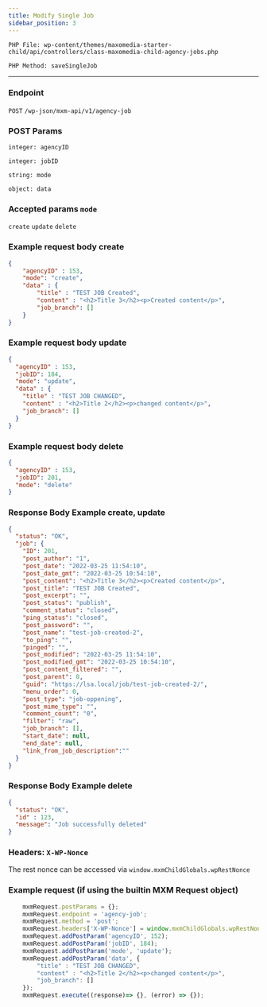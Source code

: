 ```yaml
---
title: Modify Single Job
sidebar_position: 3
---
```


`PHP File: wp-content/themes/maxomedia-starter-child/api/controllers/class-maxomedia-child-agency-jobs.php`

`PHP Method: saveSingleJob`

---
### Endpoint

`POST` `/wp-json/mxm-api/v1/agency-job`

### POST Params

`integer: agencyID`

`integer: jobID`

`string: mode`

`object: data`

### Accepted params `mode`

`create`
`update`
`delete`

### Example request body create

```json
{
    "agencyID" : 153,
    "mode": "create",
    "data" : {
        "title" : "TEST JOB Created",
        "content" : "<h2>Title 3</h2><p>Created content</p>",
        "job_branch": []
    }
}
```

### Example request body update

```json
{
  "agencyID" : 153,
  "jobID": 184,
  "mode": "update",
  "data" : {
    "title" : "TEST JOB CHANGED",
    "content" : "<h2>Title 2</h2><p>changed content</p>",
    "job_branch": []
  }
}
```

### Example request body delete

```json
{
  "agencyID" : 153,
  "jobID": 201,
  "mode": "delete"
}
```

### Response Body Example create, update

```json
{
  "status": "OK",
  "job": {
    "ID": 201,
    "post_author": "1",
    "post_date": "2022-03-25 11:54:10",
    "post_date_gmt": "2022-03-25 10:54:10",
    "post_content": "<h2>Title 3</h2><p>Created content</p>",
    "post_title": "TEST JOB Created",
    "post_excerpt": "",
    "post_status": "publish",
    "comment_status": "closed",
    "ping_status": "closed",
    "post_password": "",
    "post_name": "test-job-created-2",
    "to_ping": "",
    "pinged": "",
    "post_modified": "2022-03-25 11:54:10",
    "post_modified_gmt": "2022-03-25 10:54:10",
    "post_content_filtered": "",
    "post_parent": 0,
    "guid": "https://lsa.local/job/test-job-created-2/",
    "menu_order": 0,
    "post_type": "job-oppening",
    "post_mime_type": "",
    "comment_count": "0",
    "filter": "raw",
    "job_branch": [],
    "start_date": null,
    "end_date": null,
    "link_from_job_description":""
  }
}
```

### Response Body Example delete

```json
{
  "status": "OK",
  "id" : 123,
  "message": "Job successfully deleted"
}
```

### Headers: `X-WP-Nonce`
The rest nonce can be accessed via `window.mxmChildGlobals.wpRestNonce`

### Example request (if using the builtin MXM Request object)

```javascript
    mxmRequest.postParams = {};
    mxmRequest.endpoint = 'agency-job';
    mxmRequest.method = 'post';
    mxmRequest.headers['X-WP-Nonce'] = window.mxmChildGlobals.wpRestNonce
    mxmRequest.addPostParam('agencyID', 152);
    mxmRequest.addPostParam('jobID', 184);
    mxmRequest.addPostParam('mode', 'update');
    mxmRequest.addPostParam('data', {
        "title" : "TEST JOB CHANGED",
        "content" : "<h2>Title 2</h2><p>changed content</p>",
        "job_branch": []
    });
    mxmRequest.execute((response)=> {}, (error) => {});
```